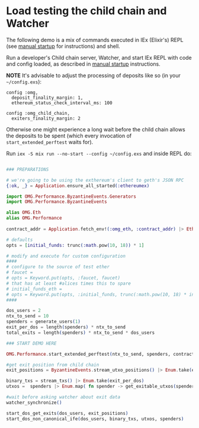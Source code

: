 # Load testing the child chain and Watcher

The following demo is a mix of commands executed in IEx (Elixir's) REPL (see [manual startup](/docs/manual_service_startup.md) for instructions) and shell.

Run a developer's Child chain server, Watcher, and start IEx REPL with code and config loaded, as described in [manual startup](/docs/manual_service_startup.md) instructions.

**NOTE** It's advisable to adjust the processing of deposits like so (in your `~/config.exs`):
```
config :omg,
  deposit_finality_margin: 1,
  ethereum_status_check_interval_ms: 100

config :omg_child_chain,
  exiters_finality_margin: 2
```
Otherwise one might experience a long wait before the child chain allows the deposits to be spent (which every invocation of `start_extended_perftest` waits for).

Run `iex -S mix run --no-start --config ~/config.exs` and inside REPL do:

```elixir

### PREPARATIONS

# we're going to be using the exthereum's client to geth's JSON RPC
{:ok, _} = Application.ensure_all_started(:ethereumex)

import OMG.Performance.ByzantineEvents.Generators
import OMG.Performance.ByzantineEvents

alias OMG.Eth
alias OMG.Performance
 
contract_addr = Application.fetch_env!(:omg_eth, :contract_addr) |> Eth.Encoding.from_hex()

# defaults
opts = [initial_funds: trunc(:math.pow(10, 18)) * 1]

# modify and execute for custom configuration
####
# configure to the source of test ether
# faucet =
# opts = Keyword.put(opts, :faucet, faucet)
# that has at least #alices times this to spare
# initial_funds_eth =
# opts = Keyword.put(opts, :initial_funds, trunc(:math.pow(10, 18) * initial_funds_eth))
####

dos_users = 2
ntx_to_send = 10
spenders = generate_users(1)
exit_per_dos = length(spenders) * ntx_to_send
total_exits = length(spenders) * ntx_to_send * dos_users

### START DEMO HERE

OMG.Performance.start_extended_perftest(ntx_to_send, spenders, contract_addr)

#get exit position from child chain
exit_positions = ByzantineEvents.stream_utxo_positions() |> Enum.take(exit_per_dos)

binary_txs = stream_txs() |> Enum.take(exit_per_dos)
utxos =  spenders |> Enum.map( fn spender -> get_exitable_utxos(spender) end ) |> Enum.concat()

#wait before asking watcher about exit data
watcher_synchronize()

start_dos_get_exits(dos_users, exit_positions)
start_dos_non_canonical_ife(dos_users, binary_txs, utxos, spenders)
```

